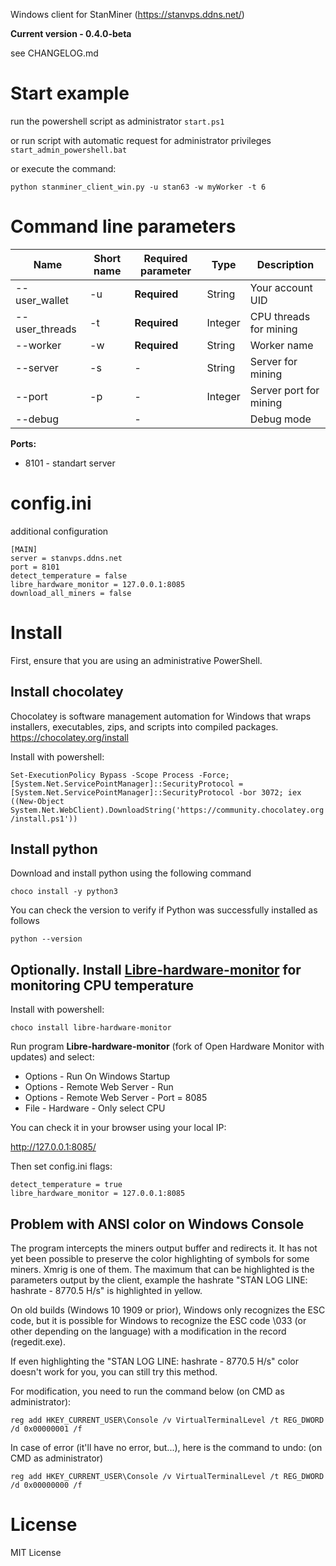 Windows client for StanMiner (https://stanvps.ddns.net/)

**Current version - 0.4.0-beta**

see CHANGELOG.md

# Start example

run the powershell script as administrator `start.ps1`

or run script with automatic request for administrator privileges `start_admin_powershell.bat`

or execute the command:

``python stanminer_client_win.py -u stan63 -w myWorker -t 6``

# Command line parameters

| Name                    | Short name | Required parameter | Type      | Description                                    |
|-------------------------|------------|--------------------|-----------|------------------------------------------------|
| --user_wallet           | -u         | **Required**       | String    | Your account UID                               |
| --user_threads          | -t         | **Required**       | Integer   | CPU threads for mining                         |
| --worker                | -w         | **Required**       | String    | Worker name                                    |
| --server                | -s         | -                  | String    | Server for mining                              |
| --port                  | -p         | -                  | Integer   | Server port for mining                         |
| --debug                 |            | -                  |           | Debug mode                                     |


**Ports:**

- 8101 - standart server

# config.ini

additional configuration

```
[MAIN]
server = stanvps.ddns.net
port = 8101
detect_temperature = false
libre_hardware_monitor = 127.0.0.1:8085
download_all_miners = false
```

# Install

First, ensure that you are using an administrative PowerShell.

## Install chocolatey

Chocolatey is software management automation for Windows that wraps installers, executables, zips, and scripts into compiled packages. https://chocolatey.org/install

Install with powershell:

``Set-ExecutionPolicy Bypass -Scope Process -Force; [System.Net.ServicePointManager]::SecurityProtocol = [System.Net.ServicePointManager]::SecurityProtocol -bor 3072; iex ((New-Object System.Net.WebClient).DownloadString('https://community.chocolatey.org/install.ps1'))``


## Install python

Download and install python using the following command

``choco install -y python3``

You can check the version to verify if Python was successfully installed as follows

``python --version``

## Optionally. Install [Libre-hardware-monitor](https://github.com/LibreHardwareMonitor/LibreHardwareMonitor) for monitoring CPU temperature

Install with powershell:

``choco install libre-hardware-monitor``

Run program **Libre-hardware-monitor** (fork of Open Hardware Monitor with updates) and select:

- Options - Run On Windows Startup
- Options - Remote Web Server - Run
- Options - Remote Web Server - Port = 8085
- File - Hardware - Only select CPU

You can check it in your browser using your local IP:

http://127.0.0.1:8085/


Then set config.ini flags:

```
detect_temperature = true
libre_hardware_monitor = 127.0.0.1:8085
````

## Problem with ANSI color on Windows Console

The program intercepts the miners output buffer and redirects it. It has not yet been possible to preserve the color highlighting of symbols for some miners. Xmrig is one of them.
The maximum that can be highlighted is the parameters output by the client, example  the hashrate "STAN LOG LINE: hashrate - 8770.5 H/s" is highlighted in yellow.

On old builds (Windows 10 1909 or prior), Windows only recognizes the ESC code, but it is possible for Windows to recognize the ESC code \033 (or other depending on the language) with a modification in the record (regedit.exe).

If even highlighting the "STAN LOG LINE: hashrate - 8770.5 H/s" color doesn't work for you, you can still try this method.

For modification, you need to run the command below (on CMD as administrator):

``reg add HKEY_CURRENT_USER\Console /v VirtualTerminalLevel /t REG_DWORD /d 0x00000001 /f``

In case of error (it'll have no error, but...), here is the command to undo: (on CMD as administrator)

``reg add HKEY_CURRENT_USER\Console /v VirtualTerminalLevel /t REG_DWORD /d 0x00000000 /f``

# License

MIT License
